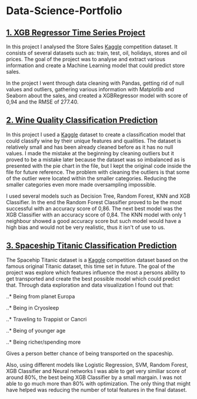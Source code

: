 # Data-Science-Portfolio

## [1. XGB Regressor Time Series Project](https://github.com/teolj96/Data-Science-Portfolio/blob/main/Store%20sales%20time%20series%20(Data%20Cleaning%2C%20Groupby%2C%20EDA%2C%20XGBoost).ipynb)
In this project I analysed the Store Sales [Kaggle](https://www.kaggle.com/c/store-sales-time-series-forecasting) competition dataset. It consists of several datasets such as: train, test, oil, holidays, stores and oil prices. The goal of the project was to analyse and extract various information and create a Machine Learning model that could predict store sales.

In the project I went through data cleaning with Pandas, getting rid of null values and outliers, gathering various information with Matplotlib and Seaborn about the sales, and created a XGBRegressor model with score of 0,94 and the RMSE of 277.40.

## [2. Wine Quality Classification Prediction](https://github.com/teolj96/Data-Science-Portfolio/blob/main/Wine%20Classification%20(StandardScaler%2C%20ImbalancedLearn%2C%20SMOTE%2C%20XGB).ipynb)
In this project I used a [Kaggle](https://www.kaggle.com/yasserh/wine-quality-dataset) dataset to create a classification model that could classify wine by their unique features and qualities. The dataset is relatively small and has been already cleaned before as it has no null values. I made the mistake at the beginning by cleaning outliers but it proved to be a mistake later because the dataset was so imbalanced as is presented with the pie chart in the file, but I kept the original code inside the file for future reference. The problem with cleaning the outliers is that some of the outlier were located within the smaller categories. Reducing the smaller categories even more made oversampling impossible.

I used several models such as Decision Tree, Random Forest, KNN and XGB Classifier. In the end the Random Forest Classifier proved to be the most successful with an accuracy score of 0,86. The next best model was the XGB Classifier with an accuracy score of 0,84. The KNN model with only 1 neighbour showed a good accuracy score but such model would have a high bias and would not be very realistic, thus it isn't of use to us.

## [3. Spaceship Titanic Classification Prediction](https://github.com/teolj96/Data-Science-Portfolio/blob/main/Spaceship%20Titanic%20(GridSearch%2C%20Pipeline%2C%20LogReg%2C%20XGB%2C%20SVM%2C%20NN%2C%20RandomForest%2C).ipynb)
The Spacehip Titanic dataset is a [Kaggle](https://www.kaggle.com/c/spaceship-titanic/data) competition dataset based on the famous original Titanic dataset, this time set in future. The goal of the project was explore which features influence the most a persons ability to get transported and create the best possible model which could predict that. Through data exploration and data visualization I found out that:

..* Being from planet Europa

..* Being in Cryosleep

..* Traveling to Trappist or Cancri

..* Being of younger age

..* Being richer/spending more

Gives a person better chance of being transported on the spaceship.

Also, using different models like Logistic Regression, SVM, Random Forest, XGB Classifier and Neural networks I was able to get very similiar score of around 80%, the best being XGB Classifier by a small margain. I was not able to go much more than 80% with optimization. The only thing that might have helped was reducing the number of total features in the final dataset.
